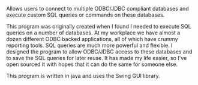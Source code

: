 Allows users to connect to multiple ODBC/JDBC compliant databases and execute custom SQL queries or commands on these databases.

This program was originally created when I found I needed to execute SQL queries on a number of databases.  At my workplace we have almost a dozen different ODBC backed applications, all of which have crummy reporting tools.  SQL queries are much more powerful and flexible.  I designed the program to allow ODBC/JDBC access to these databases and to save the SQL queries for later reuse.  It has made my life easier, so I've open sourced it with hopes that it can do the same for someone else.

This program is written in java and uses the Swing GUI library.